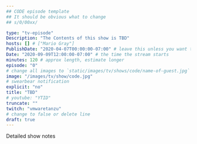 ```yaml
---
## CODE episode template
## It should be obvious what to change
## s/0/00xx/

type: "tv-episode"
Description: "The Contents of this show is TBD"
hosts: [] # ["Mario Gray"]
PublishDate: "2020-04-07T00:00:00-07:00" # leave this unless you want to schedule far ahead
Date: "2020-09-09T12:00:00-07:00" # the time the stream starts
minutes: 120 # approx length, estimate longer
episode: "0"
# change all images to `static/images/tv/shows/code/name-of-guest.jpg` when created.
image: "/images/tv/show/code.jpg"
# swearbear notification
explicit: "no"
title: "TBD"
# youtube: "YTID"
truncate: ""
twitch: "vmwaretanzu"
# change to false or delete line
draft: true
---
```


Detailed show notes
